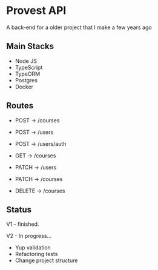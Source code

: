 # Provest API

A back-end for a older project that I make a few years ago

## Main Stacks
- Node JS
- TypeScript
- TypeORM
- Postgres
- Docker

## Routes

- POST → /courses

- POST → /users

- POST → /users/auth

- GET → /courses

- PATCH → /users

- PATCH → /courses

- DELETE → /courses

## Status

V1 - finished.

V2 - In progress...
- Yup validation
- Refactoring tests
- Change project structure
